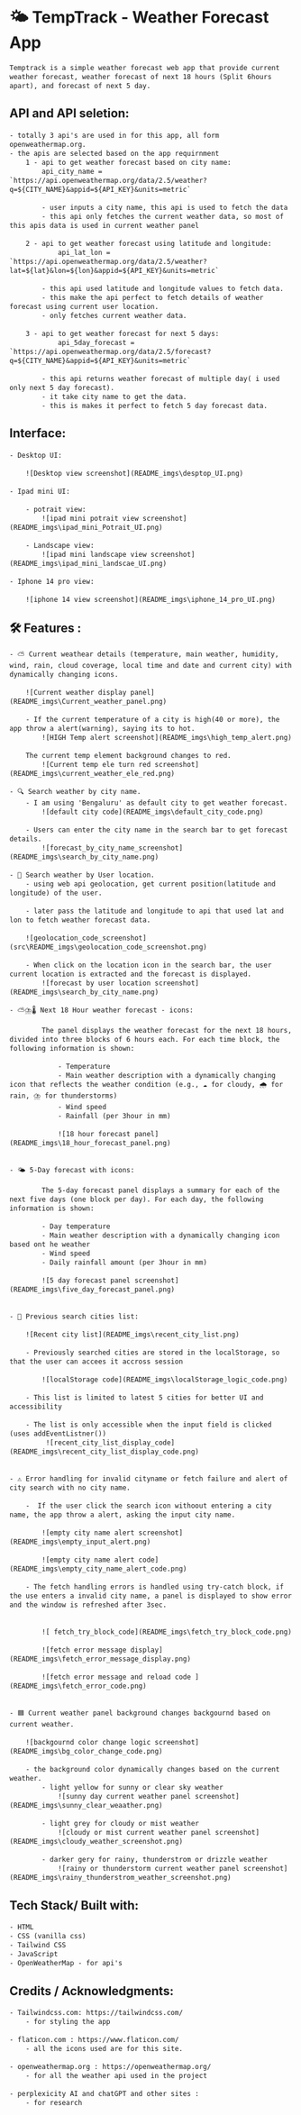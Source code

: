 # 🌤️ TempTrack - Weather Forecast App

    Temptrack is a simple weather forecast web app that provide current weather forecast, weather forecast of next 18 hours (Split 6hours apart), and forecast of next 5 day.

## API and API seletion:

    - totally 3 api's are used in for this app, all form openweathermap.org.
    - the apis are selected based on the app requirnment
        1 - api to get weather forecast based on city name:
            api_city_name = `https://api.openweathermap.org/data/2.5/weather?q=${CITY_NAME}&appid=${API_KEY}&units=metric`

            - user inputs a city name, this api is used to fetch the data
            - this api only fetches the current weather data, so most of this apis data is used in current weather panel

        2 - api to get weather forecast using latitude and longitude:
                api_lat_lon = `https://api.openweathermap.org/data/2.5/weather?lat=${lat}&lon=${lon}&appid=${API_KEY}&units=metric`

            - this api used latitude and longitude values to fetch data.
            - this make the api perfect to fetch details of weather forecast using current user location.
            - only fetches current weather data.

        3 - api to get weather forecast for next 5 days:
                api_5day_forecast = `https://api.openweathermap.org/data/2.5/forecast?q=${CITY_NAME}&appid=${API_KEY}&units=metric`

            - this api returns weather forecast of multiple day( i used only next 5 day forecast).
            - it take city name to get the data.
            - this is makes it perfect to fetch 5 day forecast data.

## Interface:

    - Desktop UI:

        ![Desktop view screenshot](README_imgs\desptop_UI.png)

    - Ipad mini UI:

        - potrait view:
            ![ipad mini potrait view screenshot](README_imgs\ipad_mini_Potrait_UI.png)

        - Landscape view:
            ![ipad mini landscape view screenshot](README_imgs\ipad_mini_landscae_UI.png)

    - Iphone 14 pro view:

        ![iphone 14 view screenshot](README_imgs\iphone_14_pro_UI.png)

## 🛠️ Features :

    - ⛅ Current weathear details (temperature, main weather, humidity, wind, rain, cloud coverage, local time and date and current city) with dynamically changing icons.

        ![Current weather display panel](README_imgs\Current_weather_panel.png)

        - If the current temperature of a city is high(40 or more), the app throw a alert(warning), saying its to hot.
            ![HIGH Temp alert screenshot](README_imgs\high_temp_alert.png)

        The current temp element background changes to red.
            ![Current temp ele turn red screenshot](README_imgs\current_weather_ele_red.png)

    - 🔍 Search weather by city name.
        - I am using 'Bengaluru' as default city to get weather forecast.
            ![default city code](README_imgs\default_city_code.png)

        - Users can enter the city name in the search bar to get forecast details.
            ![forecast_by_city_name_screenshot](README_imgs\search_by_city_name.png)

    - 📍 Search weather by User location.
        - using web api geolocation, get current position(latitude and longitude) of the user.

        - later pass the latitude and longitude to api that used lat and lon to fetch weather forecast data.

        ![geolocation_code_screenshot](src\README_imgs\geolocation_code_screenshot.png)

        - When click on the location icon in the search bar, the user current location is extracted and the forecast is displayed.
            ![forecast by user location screenshot](README_imgs\search_by_city_name.png)

    - ⛅⛈️🌡 Next 18 Hour weather forecast - icons:

            The panel displays the weather forecast for the next 18 hours, divided into three blocks of 6 hours each. For each time block, the following information is shown:

                - Temperature
                - Main weather description with a dynamically changing icon that reflects the weather condition (e.g., ☁️ for cloudy, 🌧 for rain, ⛈️ for thunderstorms)
                - Wind speed
                - Rainfall (per 3hour in mm)

                ![18 hour forecast panel](README_imgs\18_hour_forecast_panel.png)


    - 🌤️ 5-Day forecast with icons:

            The 5-day forecast panel displays a summary for each of the next five days (one block per day). For each day, the following information is shown:

            - Day temperature
            - Main weather description with a dynamically changing icon based ont he weather
            - Wind speed
            - Daily rainfall amount (per 3hour in mm)

            ![5 day forecast panel screenshot](README_imgs\five_day_forecast_panel.png)


    - 🌇 Previous search cities list:

        ![Recent city list](README_imgs\recent_city_list.png)

        - Previously searched cities are stored in the localStorage, so that the user can accees it accross session

            ![localStorage code](README_imgs\localStorage_logic_code.png)

        - This list is limited to latest 5 cities for better UI and accessibility

        - The list is only accessible when the input field is clicked (uses addEventListner())
             ![recent_city_list_display_code](README_imgs\recent_city_list_display_code.png)


    - ⚠️ Error handling for invalid cityname or fetch failure and alert of city search with no city name.

        -  If the user click the search icon withoout entering a city name, the app throw a alert, asking the input city name.

            ![empty city name alert screenshot](README_imgs\empty_input_alert.png)

            ![empty city name alert code](README_imgs\empty_city_name_alert_code.png)

        - The fetch handling errors is handled using try-catch block, if the use enters a invalid city name, a panel is displayed to show error and the window is refreshed after 3sec.


            ![ fetch_try_block_code](README_imgs\fetch_try_block_code.png)

            ![fetch error message display](README_imgs\fetch_error_message_display.png)

            ![fetch error message and reload code ](README_imgs\fetch_error_code.png)


    - 🟦 Current weather panel background changes backgournd based on current weather.

        ![backgournd color change logic screenshot](README_imgs\bg_color_change_code.png)

        - the background color dynamically changes based on the current weather.
            - light yellow for sunny or clear sky weather
                ![sunny day current weather panel screenshot](README_imgs\sunny_clear_weaather.png)

            - light grey for cloudy or mist weather
                ![cloudy or mist current weather panel screenshot](README_imgs\cloudy_weather_screenshot.png)

            - darker gery for rainy, thunderstrom or drizzle weather
                ![rainy or thunderstorm current weather panel screenshot](README_imgs\rainy_thunderstrom_weather_screenshot.png)

## Tech Stack/ Built with:

    - HTML
    - CSS (vanilla css)
    - Tailwind CSS
    - JavaScript
    - OpenWeatherMap - for api's

## Credits / Acknowledgments:

    - Tailwindcss.com: https://tailwindcss.com/
        - for styling the app

    - flaticon.com : https://www.flaticon.com/
        - all the icons used are for this site.

    - openweathermap.org : https://openweathermap.org/
        - for all the weather api used in the project

    - perplexicity AI and chatGPT and other sites :
        - for research
